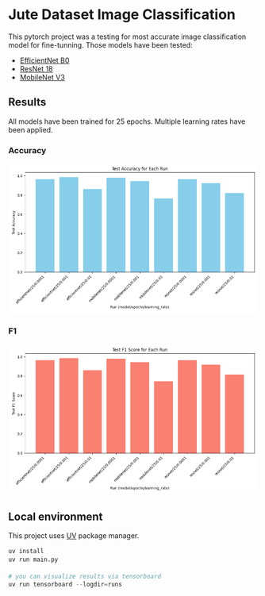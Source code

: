# Jute Dataset Image Classification

This pytorch project was a testing for most accurate image classification model for fine-tunning.
Those models have been tested:

-   [EfficientNet B0](https://docs.pytorch.org/vision/0.22/models/generated/torchvision.models.efficientnet_b0.html)
-   [ResNet 18](https://docs.pytorch.org/vision/main/models/generated/torchvision.models.resnet18.html)
-   [MobileNet V3](https://docs.pytorch.org/vision/main/models/mobilenetv3.html)

## Results

All models have been trained for 25 epochs. Multiple learning rates have been applied.

### Accuracy

![Accuracy](bar_test_accuracy.png)

### F1

![F1](bar_test_f1.png)

## Local environment

This project uses [UV](https://github.com/astral-sh/uv) package manager.

```python
uv install
uv run main.py

# you can visualize results via tensorboard
uv run tensorboard --logdir=runs
```
